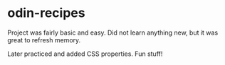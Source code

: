 # odin-recipes

Project was fairly basic and easy. Did not learn anything new, but it was great to refresh memory.

Later practiced and added CSS properties. Fun stuff!